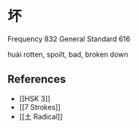 # 坏
Frequency 832
General Standard 616

huài
rotten, spoilt, bad, broken down

## References
- [[HSK 3]]
- [[7 Strokes]]
- [[土 Radical]]
